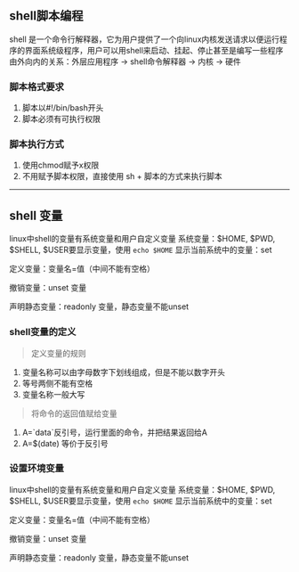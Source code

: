 ## shell脚本编程

shell 是一个命令行解释器，它为用户提供了一个向linux内核发送请求以便运行程序的界面系统级程序，用户可以用shell来启动、挂起、停止甚至是编写一些程序
由外向内的关系：外层应用程序 -> shell命令解释器 -> 内核 -> 硬件

### 脚本格式要求

1. 脚本以#!/bin/bash开头
2. 脚本必须有可执行权限

### 脚本执行方式

1. 使用chmod赋予x权限
2. 不用赋予脚本权限，直接使用 sh + 脚本的方式来执行脚本

---
## shell 变量

linux中shell的变量有系统变量和用户自定义变量
系统变量：$HOME, $PWD, $SHELL, $USER要显示变量，使用 `echo $HOME` 
显示当前系统中的变量：set

定义变量：变量名=值（中间不能有空格）

撤销变量：unset 变量

声明静态变量：readonly 变量，静态变量不能unset

### shell变量的定义

> 定义变量的规则
1. 变量名称可以由字母数字下划线组成，但是不能以数字开头
2. 等号两侧不能有空格
3. 变量名称一般大写

> 将命令的返回值赋给变量
1. A=\`data\`反引号，运行里面的命令，并把结果返回给A
2. A=$(date) 等价于反引号

### 设置环境变量

linux中shell的变量有系统变量和用户自定义变量
系统变量：$HOME, $PWD, $SHELL, $USER要显示变量，使用 `echo $HOME` 
显示当前系统中的变量：set

定义变量：变量名=值（中间不能有空格）

撤销变量：unset 变量

声明静态变量：readonly 变量，静态变量不能unset
